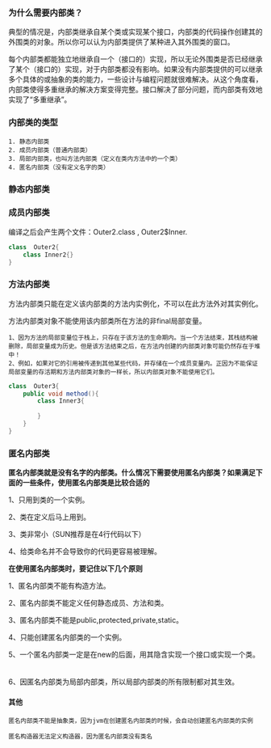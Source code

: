 ### 为什么需要内部类？

典型的情况是，内部类继承自某个类或实现某个接口，内部类的代码操作创建其的外围类的对象。所以你可以认为内部类提供了某种进入其外围类的窗口。

每个内部类都能独立地继承自一个（接口的）实现，所以无论外围类是否已经继承了某个（接口的）实现，对于内部类都没有影响。如果没有内部类提供的可以继承多个具体的或抽象的类的能力，一些设计与编程问题就很难解决。从这个角度看，内部类使得多重继承的解决方案变得完整。接口解决了部分问题，而内部类有效地实现了“多重继承”。

### 内部类的类型
```text
1. 静态内部类
2. 成员内部类（普通内部类）
3. 局部内部类，也叫方法内部类（定义在类内方法中的一个类）
4. 匿名内部类（没有定义名字的类）
```

### 静态内部类

### 成员内部类

编译之后会产生两个文件：Outer2.class , Outer2$Inner.
```java
class  Outer2{
    class Inner2{}
}
```
### 方法内部类

方法内部类只能在定义该内部类的方法内实例化，不可以在此方法外对其实例化。

方法内部类对象不能使用该内部类所在方法的非final局部变量。
```text
1、因为方法的局部变量位于栈上，只存在于该方法的生命期内。当一个方法结束，其栈结构被删除，局部变量成为历史。但是该方法结束之后，在方法内创建的内部类对象可能仍然存在于堆中！
2、例如，如果对它的引用被传递到其他某些代码，并存储在一个成员变量内。正因为不能保证局部变量的存活期和方法内部类对象的一样长，所以内部类对象不能使用它们。
```

```java
class  Outer3{
    public void method(){
        class Inner3{
            
        }
    }
}
```

### 匿名内部类

**匿名内部类就是没有名字的内部类。什么情况下需要使用匿名内部类？如果满足下面的一些条件，使用匿名内部类是比较合适的**

1、只用到类的一个实例。

2、类在定义后马上用到。

3、类非常小（SUN推荐是在4行代码以下）

4、给类命名并不会导致你的代码更容易被理解。

**在使用匿名内部类时，要记住以下几个原则**

1、匿名内部类不能有构造方法。

2、匿名内部类不能定义任何静态成员、方法和类。

3、匿名内部类不能是public,protected,private,static。 

4、只能创建匿名内部类的一个实例。

5、一个匿名内部类一定是在new的后面，用其隐含实现一个接口或实现一个类。 　

6、因匿名内部类为局部内部类，所以局部内部类的所有限制都对其生效。

#### 其他
```text
匿名内部类不能是抽象类，因为jvm在创建匿名内部类的时候，会自动创建匿名内部类的实例

匿名构造器无法定义构造器，因为匿名内部类没有类名
```




